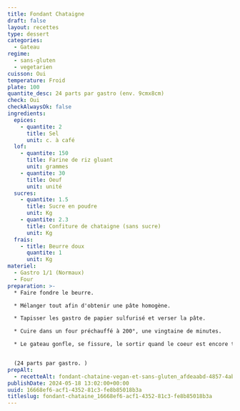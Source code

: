 ```yaml
---
title: Fondant Chataigne
draft: false
layout: recettes
type: dessert
categories:
  - Gateau
regime:
  - sans-gluten
  - vegetarien
cuisson: Oui
temperature: Froid
plate: 100
quantite_desc: 24 parts par gastro (env. 9cmx8cm)
check: Oui
checkAlwaysOk: false
ingredients:
  epices:
    - quantite: 2
      title: Sel
      unit: c. à café
  lof:
    - quantite: 150
      title: Farine de riz gluant
      unit: grammes
    - quantite: 30
      title: Oeuf
      unit: unité
  sucres:
    - quantite: 1.5
      title: Sucre en poudre
      unit: Kg
    - quantite: 2.3
      title: Confiture de chataigne (sans sucre)
      unit: Kg
  frais:
    - title: Beurre doux
      quantite: 1
      unit: Kg
materiel:
  - Gastro 1/1 (Normaux)
  - Four
preparation: >-
  * Faire fondre le beurre.

  * Mélanger tout afin d'obtenir une pâte homogène.

  * Tapisser les gastro de papier sulfurisé et verser la pâte. 

  * Cuire dans un four préchauffé à 200°, une vingtaine de minutes.

  * Le gateau gonfle, se fissure, le sortir quand le coeur est encore tremblotant, et le laisser refroidir completement avant de faire les parts.


  (24 parts par gastro. )
prepAlt:
  - recetteAlt: fondant-chataine-vegan-et-sans-gluten_afdeaabd-4857-4abd-a1c3-cb7013678450
publishDate: 2024-05-18 13:02:00+00:00
uuid: 16668ef6-acf1-4352-81c3-fe8b85018b3a
titleslug: fondant-chataine_16668ef6-acf1-4352-81c3-fe8b85018b3a
---
```


